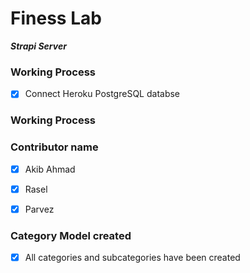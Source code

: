 # Finess Lab

**_Strapi Server_**

### Working Process

- [x] Connect Heroku PostgreSQL databse

### Working Process


### Contributor name
- [x] Akib Ahmad
- [x] Rasel
- [x] Parvez


### Category Model created
- [x] All categories and subcategories have been created


